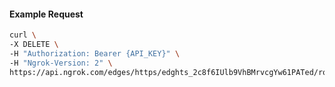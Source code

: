 <!-- Code generated for API Clients. DO NOT EDIT. -->

#### Example Request

```bash
curl \
-X DELETE \
-H "Authorization: Bearer {API_KEY}" \
-H "Ngrok-Version: 2" \
https://api.ngrok.com/edges/https/edghts_2c8f6IUlb9VhBMrvcgYw61PATed/routes/edghtsrt_2c8f6JrJTJlnvxh8x48UqcMZjDr/response_headers
```
